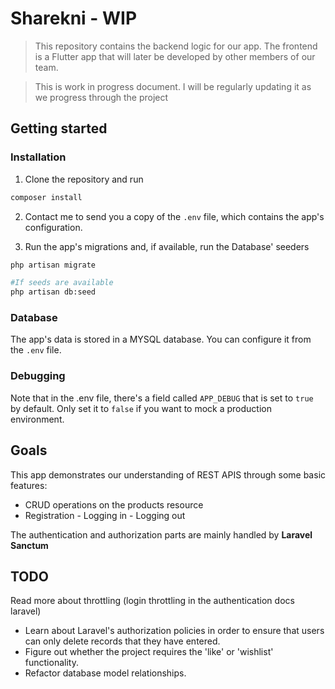 # Sharekni - WIP

> This repository contains the backend logic for our app. The frontend is a Flutter app that will later be developed by other members of our team.

> This is work in progress document. I will be regularly updating it as we progress through the project

## Getting started

### Installation

1. Clone the repository and run

```sh
composer install
```

2. Contact me to send you a copy of the `.env` file, which contains the app's configuration.

3. Run the app's migrations and, if available, run the Database' seeders

```sh
php artisan migrate

#If seeds are available
php artisan db:seed
```

### Database

The app's data is stored in a MYSQL database. You can configure it from the `.env` file.

### Debugging

Note that in the .env file, there's a field called `APP_DEBUG` that is set to `true` by default. Only set it to `false` if you want to mock a production environment.

## Goals

This app demonstrates our understanding of REST APIS through some basic features:

-   CRUD operations on the products resource
-   Registration - Logging in - Logging out

The authentication and authorization parts are mainly handled by **Laravel Sanctum**

## TODO

Read more about throttling (login throttling in the authentication docs laravel)

- Learn about Laravel's authorization policies in order to ensure that users can only delete records that they have entered.
- Figure out whether the project requires the 'like' or 'wishlist' functionality.
- Refactor database model relationships.
